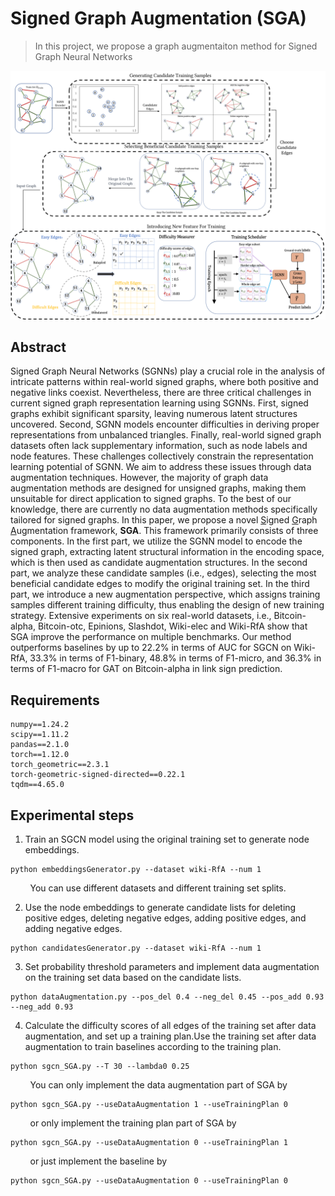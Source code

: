 # Signed Graph Augmentation (SGA)

>In this project, we propose a graph augmentaiton method for Signed Graph Neural Networks

![image](https://github.com/Alex-Zeyu/SGA/blob/main/framework.png)

## Abstract
Signed Graph Neural Networks (SGNNs) play a crucial role in the analysis of intricate patterns within real-world signed graphs, where both positive and negative links coexist. Nevertheless, there are three critical challenges in current signed graph representation learning using SGNNs. First, signed graphs exhibit significant sparsity, leaving numerous latent structures uncovered. Second, SGNN models encounter difficulties in deriving proper representations from unbalanced triangles. Finally, real-world signed graph datasets often lack supplementary information, such as node labels and node features. These challenges collectively constrain the representation learning potential of SGNN. We aim to address these issues through data augmentation techniques. However, the majority of graph data augmentation methods are designed for unsigned graphs, making them unsuitable for direct application to signed graphs. To the best of our knowledge, there are currently no data augmentation methods specifically tailored for signed graphs. In this paper, we propose a novel <ins>S</ins>igned <ins>G</ins>raph <ins>A</ins>ugmentation framework, **SGA**. This framework primarily consists of three components. In the first part, we utilize the SGNN model to encode the signed graph, extracting latent structural information in the encoding space, which is then used as candidate augmentation structures. In the second part, we analyze these candidate samples (i.e., edges), selecting the most beneficial candidate edges to modify the original training set. In the third part, we introduce a new augmentation perspective, which assigns training samples different training difficulty, thus enabling the design of new training strategy. Extensive experiments on six real-world datasets, i.e., Bitcoin-alpha, Bitcoin-otc, Epinions, Slashdot, Wiki-elec and Wiki-RfA show that SGA improve the performance on multiple benchmarks. Our method outperforms baselines by up to 22.2% in terms of AUC for SGCN on Wiki-RfA, 33.3% in terms of F1-binary, 48.8% in terms of F1-micro, and 36.3% in terms of F1-macro for GAT on Bitcoin-alpha in link sign prediction.

## Requirements
```
numpy==1.24.2
scipy==1.11.2
pandas==2.1.0
torch==1.12.0
torch_geometric==2.3.1
torch-geometric-signed-directed==0.22.1
tqdm==4.65.0
```

## Experimental steps
1. Train an SGCN model using the original training set to generate node embeddings.
```
python embeddingsGenerator.py --dataset wiki-RfA --num 1
```
&nbsp;&nbsp;&nbsp;&nbsp;&nbsp;&nbsp;&nbsp;&nbsp;You can use different datasets and different training set splits.  

2. Use the node embeddings to generate candidate lists for deleting positive edges, deleting negative edges, adding positive edges, and adding negative edges.
```
python candidatesGenerator.py --dataset wiki-RfA --num 1
```
3. Set probability threshold parameters and implement data augmentation on the training set data based on the candidate lists.
```
python dataAugmentation.py --pos_del 0.4 --neg_del 0.45 --pos_add 0.93 --neg_add 0.93
```
4. Calculate the difficulty scores of all edges of the training set after data augmentation, and set up a training plan.Use the training set after data augmentation to train baselines according to the training plan.
```
python sgcn_SGA.py --T 30 --lambda0 0.25
```
&nbsp;&nbsp;&nbsp;&nbsp;&nbsp;&nbsp;&nbsp;&nbsp;You can only implement the data augmentation part of SGA by
```
python sgcn_SGA.py --useDataAugmentation 1 --useTrainingPlan 0
```
&nbsp;&nbsp;&nbsp;&nbsp;&nbsp;&nbsp;&nbsp;&nbsp;or only implement the training plan part of SGA by
```
python sgcn_SGA.py --useDataAugmentation 0 --useTrainingPlan 1
```
&nbsp;&nbsp;&nbsp;&nbsp;&nbsp;&nbsp;&nbsp;&nbsp;or just implement the baseline by
```
python sgcn_SGA.py --useDataAugmentation 0 --useTrainingPlan 0
```
